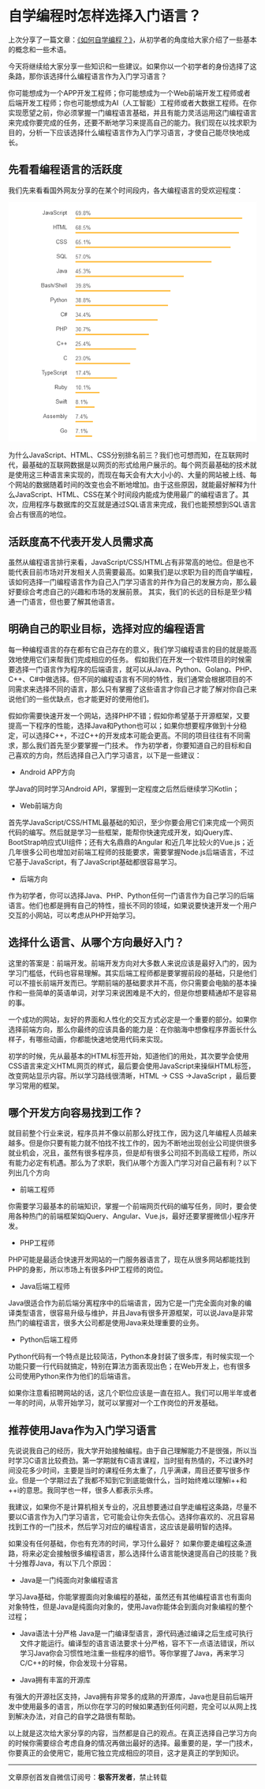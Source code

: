 # 自学编程时怎样选择入门语言？

上次分享了一篇文章：[《如何自学编程？》](https://blog.jkdev.cn/index.php/archives/122/)，从初学者的角度给大家介绍了一些基本的概念和一些术语。

今天将继续给大家分享一些知识和一些建议。如果你以一个初学者的身份选择了这条路，那你该选择什么编程语言作为入门学习语言？

你可能想成为一个APP开发工程师；你可能想成为一个Web前端开发工程师或者后端开发工程师；你也可能想成为AI（人工智能）工程师或者大数据工程师。在你实现愿望之前，你必须掌握一门编程语言基础，并且有能力灵活运用这门编程语言来完成你要完成的任务，还要不断地学习来提高自己的能力。我们现在以找求职为目的，分析一下应该选择什么编程语言作为入门学习语言，才使自己能尽快地成长。

## 先看看编程语言的活跃度

我们先来看看国外网友分享的在某个时间段内，各大编程语言的受欢迎程度：

![0_-hcKuuxiLLijVCaX.png](../img/02-01.png)

为什么JavaScript、HTML、CSS分别排名前三？我们也可想而知，在互联网时代，最基础的互联网数据是以网页的形式给用户展示的。每个网页最基础的技术就是使用这三种语言来实现的，而现在每天会有大大小小的、大量的网站被上线、每个网站的数据随着时间的改变也会不断地增加。由于这些原因，就能最好解释为什么JavaScript、HTML、CSS在某个时间段内能成为使用最广的编程语言了。其次，应用程序与数据库的交互就是通过SQL语言来完成，我们也能预想到SQL语言会占有很高的地位。

## 活跃度高不代表开发人员需求高

虽然从编程语言排行来看，JavaScript/CSS/HTML占有非常高的地位。但是也不能代表目前市场对开发相关人员需要最高。如果我们是以求职为目的而自学编程，该如何选择一门编程语言作为自己入门学习语言的并作为自己的发展方向，那么最好要综合考虑自己的兴趣和市场的发展前景。
其实，我们的长远的目标是至少精通一门语言，但也要了解其他语言。

## 明确自己的职业目标，选择对应的编程语言

每一种编程语言的存在都有它自己存在的意义，我们学习编程语言的目的就是能高效地使用它们来帮我们完成相应的任务。
假如我们在开发一个软件项目的时候需要选择一门语言作为程序的后端语言，就可以从Java、Python、Golang、PHP、C++、C#中做选择。但不同的编程语言有不同的特性，我们通常会根据项目的不同需求来选择不同的语言，那么只有掌握了这些语言才你自己才能了解对你自己来说他们的一些优缺点，也才能更好的使用他们。

假如你需要快速开发一个网站，选择PHP不错；假如你希望基于开源框架，又要提高一下程序的性能，选择Java和Python也可以；如果你想要程序做到十分稳定，可以选择C++，不过C++的开发成本可能会更高。不同的项目往往有不同需求，那么我们首先至少要掌握一门技术。
作为初学者，你要知道自己的目标和自己喜欢的方向，然后选择自己入门学习语言，以下是一些建议：

- Android APP方向

学Java的同时学习Android API，掌握到一定程度之后然后继续学习Kotlin；

- Web前端方向

首先学JavaScript/CSS/HTML最基础的知识，至少你要会用它们来完成一个网页代码的编写。然后就是学习一些框架，能帮你快速完成开发，如jQuery库、BootStrap响应式UI组件；还有大名鼎鼎的Angular 和近几年比较火的Vue.js；近几年很多公司也增加对前端工程师的技能要求，需要掌握Node.js后端语言，不过它基于JavaScript，有了JavaScript基础都很容易学习。

- 后端方向

作为初学者，你可以选择Java、PHP、Python任何一门语言作为自己学习的后端语言。他们也都是拥有自己的特性，擅长不同的领域，如果说要快速开发一个用户交互的小网站，可以考虑从PHP开始学习。

## 选择什么语言、从哪个方向最好入门？

这里的答案是：前端开发。前端开发方向对大多数人来说应该是最好入门的，因为学习门槛低，代码也容易理解。其实后端工程师都是要掌握前段的基础，只是他们可以不擅长前端开发而已。学期前端的基础要求并不高，你只需要会电脑的基本操作和一些简单的英语单词，对学习来说困难是不大的，但是你想要精通却不是容易的事。

一个成功的网站，友好的界面和人性化的交互方式必定是一个重要的部分。如果你选择前端方向，那么你最终的应该具备的能力是：在你脑海中想像程序界面长什么样子，有哪些动画，你都能快速地使用代码来实现。

初学的时候，先从最基本的HTML标签开始，知道他们的用处，其次要学会使用CSS语言来定义HTML网页的样式，最后要会使用JavaScript来操纵HTML标签，改变网站显示内容。所以学习路线很清晰，HTML -> CSS ->JavaScript ，最后要学习常用的框架。

## 哪个开发方向容易找到工作？

就目前整个行业来说，程序员并不像以前那么好找工作，因为这几年编程人员越来越多。但是你只要有能力就不怕找不找工作的，因为不断地出现创业公司提供很多就业机会，况且，虽然有很多程序员，但是却有很多公司招不到高级工程师，所以有能力必定有机遇。那么为了求职，我们从哪个方面入门学习对自己最有利？以下列出几个方向

- 前端工程师

你需要学习最基本的前端知识，掌握一个前端网页代码的编写任务，同时，要会使用各种热门的前端框架如jQuery、Angular、Vue.js，最好还要掌握微信小程序开发。

- PHP工程师

PHP可能是最适合快速开发网站的一门服务器语言了，现在从很多网站都能找到PHP的身影，所以市场上有很多PHP工程师的岗位。

- Java后端工程师

Java很适合作为前后端分离程序中的后端语言，因为它是一门完全面向对象的编译类型语言，很容易升级与维护，并且Java有很多开源框架，可以说Java是非常热门的编程语言，很多大公司都是使用Java来处理重要的业务。

- Python后端工程师

Python代码有一个特点是比较简洁，Python本身封装了很多库，有时候实现一个功能只要一行代码就搞定，特别在算法方面表现出色；在Web开发上，也有很多公司使用Python来作为他们的后端语言。

如果你注意看招聘网站的话，这几个职位应该是一直在招人。我们可以用半年或者一年的时间，从零开始学习，就可以掌握对一个工作岗位的开发基础。

## 推荐使用Java作为入门学习语言

先说说我自己的经历，我大学开始接触编程。由于自己理解能力不是很强，所以当时学习C语言比较费劲。第一学期就有C语言课程，当时挺有热情的，不过课外时间没花多少时间，主要是当时的课程任务太重了，几乎满课，周目还要写很多作业。但是一个学期过去了我都不知到它到底能做什么，当时始终难以理解i++和++i的意思。我同学也一样，很多人都表示头疼。

我建议，如果你不是计算机相关专业的，况且想要通过自学走编程这条路，尽量不要以C语言作为入门学习语言，它可能会让你失去信心。选择你喜欢的、况且容易找到工作的一门技术，然后学习对应的编程语言，这应该是最明智的选择。

如果没有任何基础，你也有充沛的时间，学习什么最好？
如果你要走编程这条道路，将来必定会接触很多编程语言，那么选择什么语言能快速提高自己的技能？我十分推荐Java，有以下几个原因：

- Java是一门纯面向对象编程语言

学习Java基础，你能掌握面向对象编程的基础，虽然还有其他编程语言也有面向对象特性，但是Java是纯面向对象的，使用Java你能体会到面向对象编程的整个过程；

- Java语法十分严格
Java是一门编译型语言，源代码通过编译之后生成可执行文件才能运行。编译型的语言语法要求十分严格，容不下一点语法错误，所以学习Java你会习惯性地注重一些程序的细节。等你掌握了Java，再来学习C/C++的时候，你会发现十分容易。

- Java拥有丰富的开源库

有强大的开源社区支持，Java拥有非常多的成熟的开源库，Java也是目前后端开发中使用最多的语言，所以你在学习的时候如果遇到任何问题，完全可以从网上找到解决办法，对自己的自学之路很有帮助。

以上就是这次给大家分享的内容，当然都是自己的观点。在真正选择自己学习方向的时候你需要综合考虑自身的情况再做出最好的选择。最重要的是，学一门技术，你要真正的会使用它，能用它独立完成相应的项目，这才是真正的学到知识。

***
文章原创首发自微信订阅号：**极客开发者**，禁止转载
